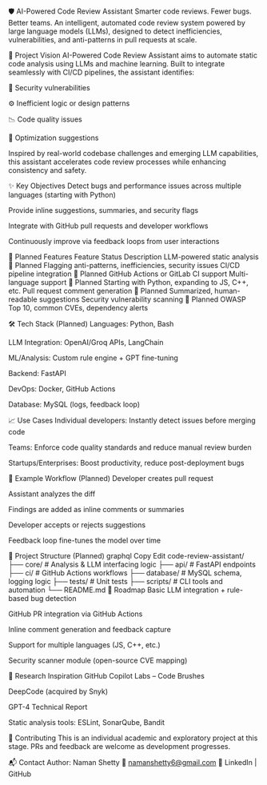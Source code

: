 🛡️ AI-Powered Code Review Assistant
Smarter code reviews. Fewer bugs. Better teams.
An intelligent, automated code review system powered by large language models (LLMs), designed to detect inefficiencies, vulnerabilities, and anti-patterns in pull requests at scale.

🚀 Project Vision
AI-Powered Code Review Assistant aims to automate static code analysis using LLMs and machine learning. Built to integrate seamlessly with CI/CD pipelines, the assistant identifies:

🐞 Security vulnerabilities

⚙️ Inefficient logic or design patterns

📉 Code quality issues

🧠 Optimization suggestions

Inspired by real-world codebase challenges and emerging LLM capabilities, this assistant accelerates code review processes while enhancing consistency and safety.

✨ Key Objectives
Detect bugs and performance issues across multiple languages (starting with Python)

Provide inline suggestions, summaries, and security flags

Integrate with GitHub pull requests and developer workflows

Continuously improve via feedback loops from user interactions

🔧 Planned Features
Feature	Status	Description
LLM-powered static analysis	🔄 Planned	Flagging anti-patterns, inefficiencies, security issues
CI/CD pipeline integration	🔄 Planned	GitHub Actions or GitLab CI support
Multi-language support	🔄 Planned	Starting with Python, expanding to JS, C++, etc.
Pull request comment generation	🔄 Planned	Summarized, human-readable suggestions
Security vulnerability scanning	🔄 Planned	OWASP Top 10, common CVEs, dependency alerts

🛠️ Tech Stack (Planned)
Languages: Python, Bash

LLM Integration: OpenAI/Groq APIs, LangChain

ML/Analysis: Custom rule engine + GPT fine-tuning

Backend: FastAPI

DevOps: Docker, GitHub Actions

Database: MySQL (logs, feedback loop)

📈 Use Cases
Individual developers: Instantly detect issues before merging code

Teams: Enforce code quality standards and reduce manual review burden

Startups/Enterprises: Boost productivity, reduce post-deployment bugs

🧪 Example Workflow (Planned)
Developer creates pull request

Assistant analyzes the diff

Findings are added as inline comments or summaries

Developer accepts or rejects suggestions

Feedback loop fine-tunes the model over time

📂 Project Structure (Planned)
graphql
Copy
Edit
code-review-assistant/
├── core/                  # Analysis & LLM interfacing logic
├── api/                   # FastAPI endpoints
├── ci/                    # GitHub Actions workflows
├── database/              # MySQL schema, logging logic
├── tests/                 # Unit tests
├── scripts/               # CLI tools and automation
└── README.md
📝 Roadmap
 Basic LLM integration + rule-based bug detection

 GitHub PR integration via GitHub Actions

 Inline comment generation and feedback capture

 Support for multiple languages (JS, C++, etc.)

 Security scanner module (open-source CVE mapping)

📄 Research Inspiration
GitHub Copilot Labs – Code Brushes

DeepCode (acquired by Snyk)

GPT-4 Technical Report

Static analysis tools: ESLint, SonarQube, Bandit

🤝 Contributing
This is an individual academic and exploratory project at this stage. PRs and feedback are welcome as development progresses.

📬 Contact
Author: Naman Shetty
📧 namanshetty6@gmail.com
🔗 LinkedIn | GitHub
